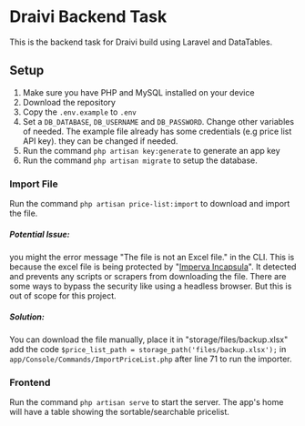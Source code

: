 # Draivi Backend Task
This is the backend task for Draivi build using Laravel and DataTables.

## Setup

 1. Make sure you have PHP and MySQL installed on your device
 2. Download the repository
 3. Copy the `.env.example` to `.env`
 4. Set a `DB_DATABASE`, `DB_USERNAME` and `DB_PASSWORD`. Change other variables of needed. The example file already has some credentials (e.g price list API key). they can be changed if needed.
 5. Run the command `php artisan key:generate` to generate an app key
 6. Run the command `php artisan migrate` to setup the database.

### Import File
Run the command `php artisan price-list:import` to download and import the file.

##### Potential Issue:
you might the error message "The file is not an Excel file." in the CLI. This is because the excel file is being protected by "[Imperva Incapsula](https://www.imperva.com/)". It detected and prevents any scripts or scrapers from downloading the file. There are some ways to bypass the security like using a headless browser. But this is out of scope for this project.
##### Solution:
You can download the file manually, place it in "storage/files/backup.xlsx" add the code `$price_list_path = storage_path('files/backup.xlsx');` in `app/Console/Commands/ImportPriceList.php` after line 71 to run the importer.

### Frontend
Run the command `php artisan serve` to start the server. The app's home will have a table showing the sortable/searchable pricelist.
